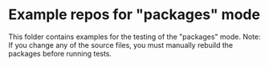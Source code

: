 # Example repos for "packages" mode

This folder contains examples for the testing of the "packages" mode.
Note: If you change any of the source files, you must manually rebuild the packages before running tests.
